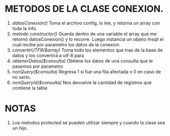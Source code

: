 # METODOS DE LA CLASE CONEXION.
1. *datosConexion()*
Toma el archivo config, lo lee, y retorna un array con toda la info.  
2. *metodo constructor()*
Guarda dentro de una variable el array que me retornó datosConexion() y lo recorre. 
Luego instancia un objeto msqli el cual recibe por parametro los datos de la conexion.     
3. *convertirUTF8($array)*
Toma todo los elementos que trae de la base de datos y los convertirá a utf-8 para 
4. *obtenerDatos($consulta)*
Obtiene los datos de una consulta que le pasemos por parametro
5. *nonQuery($consulta)*
Regresa 1 si fue una fila afectada o 0 en caso de no serlo. 
6. *nonQueryId($consulta)*
Nos devuelve la cantidad de registros que contiene la tabla

# NOTAS
1. Los metodos protected se pueden utilizar siempre y cuando la clase sea un hijo.
